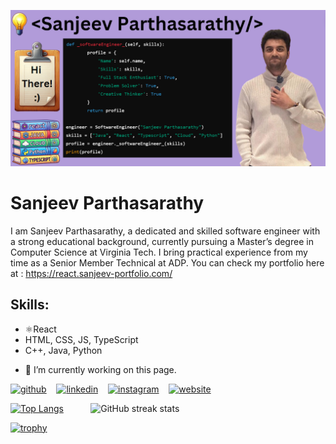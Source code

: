 ![Software Engineer](https://github.com/Sanjeev2601/Sanjeev2601/blob/main/Github_banner.png)

# Sanjeev Parthasarathy
I am Sanjeev Parthasarathy, a dedicated and skilled software engineer with a strong educational background, currently pursuing a Master’s degree in Computer Science at Virginia Tech. I bring practical experience from my time as a Senior Member Technical at ADP. You can check my portfolio here at : https://react.sanjeev-portfolio.com/

## Skills: 
* ⚛️React
* HTML, CSS, JS, TypeScript 
* C++, Java, Python
- 🔭 I’m currently working on this page. 


[<img src='https://cdn.jsdelivr.net/npm/simple-icons/icons/github.svg' alt='github' height='40'>](https://github.com/Sanjeev2601)&nbsp;&nbsp;&nbsp;
[<img src='https://cdn.jsdelivr.net/npm/simple-icons/icons/linkedin.svg' alt='linkedin' height='40'>](https://www.linkedin.com/in/sanjeevp26/)&nbsp;&nbsp;&nbsp;
[<img src='https://cdn.jsdelivr.net/npm/simple-icons/icons/instagram.svg' alt='instagram' height='40'>](https://www.instagram.com/lebro_gems/)&nbsp;&nbsp;&nbsp;
[<img src='https://cdn.jsdelivr.net/npm/simple-icons/icons/icloud.svg' alt='website' height='40'>](https://react.sanjeev-portfolio.com/)

[![Top Langs](https://github-readme-stats.vercel.app/api/top-langs/?username=Sanjeev2601)](https://github.com/anuraghazra/github-readme-stats) &nbsp; &nbsp; &nbsp; &nbsp; &nbsp; ![GitHub streak stats](https://streak-stats.demolab.com/?user=Sanjeev2601)  

[![trophy](https://github-profile-trophy.vercel.app/?username=Sanjeev2601)](https://github.com/ryo-ma/github-profile-trophy)
